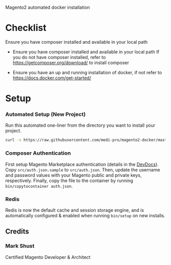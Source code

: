 Magento2 automated docker installation

# Checklist
Ensure you have composer installed and available in your local path

- Ensure you have composer installed and available in your local path
If you do not have composer installed, refer to https://getcomposer.org/download/ to install composer

- Ensure you have an up and running installation of docker, if not refer to
https://docs.docker.com/get-started/

# Setup

### Automated Setup (New Project)

Run this automated one-liner from the directory you want to install your project.

```bash
curl -s https://raw.githubusercontent.com/medi-pro/magento2-docker/master/lib/onelinesetup | bash -s -- magento2.test 2.4.1
```
### Composer Authentication

First setup Magento Marketplace authentication (details in the [DevDocs](http://devdocs.magento.com/guides/v2.0/install-gde/prereq/connect-auth.html)).
Copy `src/auth.json.sample` to `src/auth.json`. Then, update the username and password values with your Magento public and private keys, respectively. Finally, copy the file to the container by running `bin/copytocontainer auth.json`.

### Redis
Redis is now the default cache and session storage engine, and is automatically configured & enabled when running `bin/setup` on new installs.

## Credits
### Mark Shust
Certified Magento Developer & Architect
